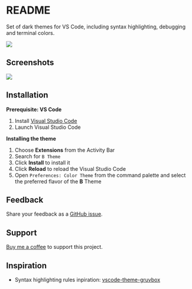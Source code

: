 # README

Set of dark themes for VS Code, including syntax highlighting, debugging and terminal colors. 

![](assets/b-theme-colors.png)

## Screenshots

![](assets/b-theme-sample.png)


## Installation

**Prerequisite: VS Code**
1. Install [Visual Studio Code](https://code.visualstudio.com/)
2. Launch Visual Studio Code

**Installing the theme**
1. Choose **Extensions** from the Activity Bar
2. Search for `B Theme`
3. Click **Install** to install it
4. Click **Reload** to reload the Visual Studio Code
5. Open `Preferences: Color Theme` from the command palette and select the preferred flavor of the **B** Theme


## Feedback

Share your feedback as a [GitHub issue](https://github.com/surfinzap/b-theme-vscode/issues).


## Support 

[Buy me a coffee](https://ko-fi.com/branosandala) to support this project. 


## Inspiration

- Syntax highlighting rules inpiration: [vscode-theme-gruvbox](https://github.com/jdinhify/vscode-theme-gruvbox)